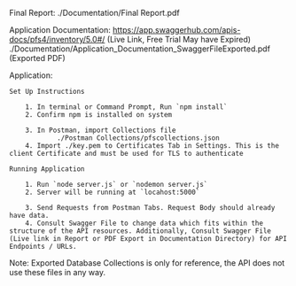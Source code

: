 Final Report: 
    ./Documentation/Final Report.pdf

Application Documentation:
    https://app.swaggerhub.com/apis-docs/pfs4/inventory/5.0#/ (Live Link, Free Trial May have Expired)
    ./Documentation/Application_Documentation_SwaggerFileExported.pdf (Exported PDF)

Application:

    Set Up Instructions

        1. In terminal or Command Prompt, Run `npm install`
        2. Confirm npm is installed on system

        3. In Postman, import Collections file
                ./Postman Collections/pfscollections.json
        4. Import ./key.pem to Certificates Tab in Settings. This is the client Certificate and must be used for TLS to authenticate

    Running Application

        1. Run `node server.js` or `nodemon server.js`
        2. Server will be running at `locahost:5000`

        3. Send Requests from Postman Tabs. Request Body should already have data.
        4. Consult Swagger File to change data which fits within the structure of the API resources. Additionally, Consult Swagger File (Live link in Report or PDF Export in Documentation Directory) for API Endpoints / URLs.


Note: Exported Database Collections is only for reference, the API does not use these files in any way.

